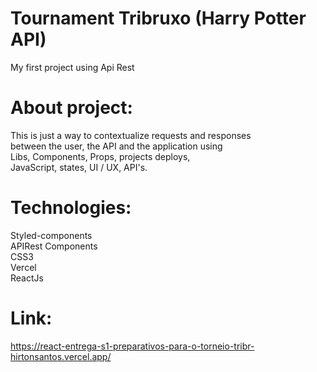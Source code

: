 # Tournament Tribruxo (Harry Potter API)

My first project using Api Rest

# About project:

This is just a way to contextualize requests and responses   
between the user, the API and the application using   
Libs, Components, Props, projects deploys,   
JavaScript, states, UI / UX, API's.  

# Technologies:

Styled-components  
APIRest
Components  
CSS3  
Vercel  
ReactJs  

# Link:

https://react-entrega-s1-preparativos-para-o-torneio-tribr-hirtonsantos.vercel.app/